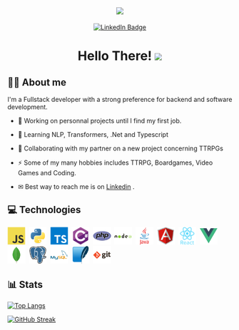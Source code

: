 <div id="unicorn" align="center">
  <img src="https://media.giphy.com/media/3kPDmoWdBpQPNhCnUG/giphy.gif" width="300px"/>
  <br/><br/>
</div>

<div id="badges" align="center">
  <a href="https://www.linkedin.com/in/karl-marchand-689899132/" style="display: inline-block;">
    <img src="https://img.shields.io/badge/LinkedIn-blue?style=plastic&logo=linkedin&logoColor=white" alt="LinkedIn Badge"/>
  </a>
</div>

<div id="header" align="center">
  <h1>
    Hello There!
    <img src="https://media.giphy.com/media/Tlb4G3sLepRkfp7Ytc/giphy.gif" width="30px"/>
  </h1>
</div>

<div id="about-me">
  <h2>
    🧙‍♂️ About me
  </h2>
  I'm a Fullstack developer with a strong preference for backend and software development.
  
  - 🔭 Working on personnal projects until I find my first job.
  
  - 🌱 Learning NLP, Transformers, .Net and Typescript
  
  - 🤝 Collaborating with my partner on a new project concerning TTRPGs

  - ⚡ Some of my many hobbies includes TTRPG, Boardgames, Video Games and Coding.
  
  - ✉ Best way to reach me is on <a href="https://www.linkedin.com/in/karl-marchand-689899132/">Linkedin</a> .
</div>

<div id="tech">
  <h2>
    💻 Technologies
  </h2>
  <div>
    <img title="JavaScript" alt="JavaScript" width="40" height="40" src="https://github.com/devicons/devicon/blob/master/icons/javascript/javascript-original.svg"/>&nbsp;
    <img title="Python" alt="Python" with="40" height="40" src="https://github.com/devicons/devicon/blob/master/icons/python/python-original.svg"/>&nbsp;
    <img title="Typescript" alt="Typescript" with="40" height="40" src="https://github.com/devicons/devicon/blob/master/icons/typescript/typescript-original.svg"/>&nbsp;
    <img title="CSharp" alt="CSharp" with="40" height="40" src="https://github.com/devicons/devicon/blob/master/icons/csharp/csharp-original.svg"/>&nbsp;
    <img title="Php" alt="Php" with="40" height="40" src="https://github.com/devicons/devicon/blob/master/icons/php/php-original.svg"/>&nbsp;
    <img title="NodeJS" alt="NodeJS" width="40" height="40" src="https://github.com/devicons/devicon/blob/master/icons/nodejs/nodejs-original-wordmark.svg"/>&nbsp;
    <img title="Java" alt="Java" width="40" height="40" src="https://github.com/devicons/devicon/blob/master/icons/java/java-original-wordmark.svg"/>&nbsp;
    <img title="Angular" alt="Angular" with="40" height="40" src="https://github.com/devicons/devicon/blob/master/icons/angularjs/angularjs-original.svg"/>&nbsp;
    <img title="React" alt="React" width="40" height="40" src="https://github.com/devicons/devicon/blob/master/icons/react/react-original-wordmark.svg"/>&nbsp;
    <img title="Vue" alt="Vue" with="40" height="40" src="https://github.com/devicons/devicon/blob/master/icons/vuejs/vuejs-original.svg"/>&nbsp;
    <img title="MongoDB" alt="MongoDB" with="40" height="40" src="https://github.com/devicons/devicon/blob/master/icons/mongodb/mongodb-original.svg"/>&nbsp;
    <img title="Postgresql" alt="Postgresql" with="40" height="40" src="https://github.com/devicons/devicon/blob/master/icons/postgresql/postgresql-original.svg"/>&nbsp;
    <img title="MySQL"  alt="MySQL" width="40" height="40" src="https://github.com/devicons/devicon/blob/master/icons/mysql/mysql-original-wordmark.svg"/>&nbsp;
    <img title="Sqlite" alt="Sqlite" with="40" height="40" src="https://github.com/devicons/devicon/blob/master/icons/sqlite/sqlite-original.svg"/>&nbsp;
    <img src="https://github.com/devicons/devicon/blob/master/icons/git/git-original-wordmark.svg" title="Git" **alt="Git" width="40" height="40"/>
  </div>
</div>

<!-- Stats fonctionnent juste sur les repos publiques -->

<div id="stats">
  <h2>
  📊 Stats
  </h2>
</div>

[![Top Langs](https://github-readme-stats.vercel.app/api/top-langs/?username=KarlMarchand&layout=compact&theme=tokyonight)](https://github.com/anuraghazra/github-readme-stats)

[![GitHub Streak](http://github-readme-streak-stats.herokuapp.com?user=KarlMarchand&theme=tokyonight)](https://git.io/streak-stats)
